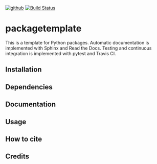 [![github](https://img.shields.io/badge/GitHub-packagetemplate-blue.svg)](https://github.com/mdmould/packagetemplate)
[![Build Status](https://travis-ci.com/mdmould/packagetemplate.svg?branch=master)](https://travis-ci.com/mdmould/packagetemplate)


# packagetemplate
This is a template for Python packages.
Automatic documentation is implemented with Sphinx and Read the Docs.
Testing and continuous integration is implemented with pytest and Travis CI.

## Installation

## Dependencies

## Documentation

## Usage

## How to cite

## Credits
